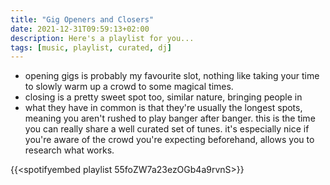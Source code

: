 ```yaml
---
title: "Gig Openers and Closers"
date: 2021-12-31T09:59:13+02:00
description: Here's a playlist for you...
tags: [music, playlist, curated, dj]
---
```


- opening gigs is probably my favourite slot, nothing like taking your time to slowly warm up a crowd to some magical times.
- closing is a pretty sweet spot too, similar nature, bringing people in
- what they have in common is that they're usually the longest spots, meaning you aren't rushed to play banger after banger. this is the time you can really share a well curated set of tunes. it's especially nice if you're aware of the crowd you're expecting beforehand, allows you to research what works.

{{<spotifyembed playlist 55foZW7a23ezOGb4a9rvnS>}}